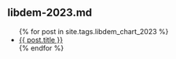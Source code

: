 ## libdem-2023.md

<ul>
  {% for post in site.tags.libdem_chart_2023 %}
    <li><a href="{{ post.url }}">{{ post.title }}</a></li>
  {% endfor %}
</ul>